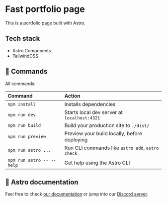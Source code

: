 # Fast portfolio page

This is a portfolio page built with Astro.

## Tech stack

- Astro Components
- TailwindCSS

## 🧞 Commands

All commands:

| Command                   | Action                                           |
| :------------------------ | :----------------------------------------------- |
| `npm install`             | Installs dependencies                            |
| `npm run dev`             | Starts local dev server at `localhost:4321`      |
| `npm run build`           | Build your production site to `./dist/`          |
| `npm run preview`         | Preview your build locally, before deploying     |
| `npm run astro ...`       | Run CLI commands like `astro add`, `astro check` |
| `npm run astro -- --help` | Get help using the Astro CLI                     |

## 👀 Astro documentation

Feel free to check [our documentation](https://docs.astro.build) or jump into our [Discord server](https://astro.build/chat).

